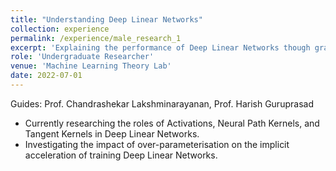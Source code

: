 ```yaml
---
title: "Understanding Deep Linear Networks"
collection: experience
permalink: /experience/male_research_1
excerpt: 'Explaining the performance of Deep Linear Networks though gradients'
role: 'Undergraduate Researcher'
venue: 'Machine Learning Theory Lab'
date: 2022-07-01
---
```


Guides: Prof. Chandrashekar Lakshminarayanan, Prof. Harish Guruprasad

- Currently researching the roles of Activations, Neural Path Kernels, and Tangent Kernels in Deep Linear Networks.
- Investigating the impact of over-parameterisation on the implicit acceleration of training Deep Linear Networks.
